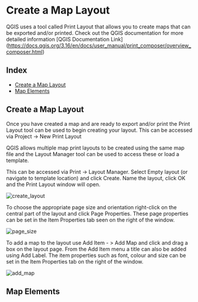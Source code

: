 # Create a Map Layout
		
QGIS uses a tool called Print Layout that allows you to create maps that can be exported and/or printed.
Check out the QGIS documentation for more detailed information [QGIS Documentation Link]
(https://docs.qgis.org/3.16/en/docs/user_manual/print_composer/overview_composer.html)	

## Index
* [Create a Map Layout](#Create-a-Map-Layout)
* [Map Elements](#Map-Elements)
		

## Create a Map Layout

Once you have created a map and are ready to export and/or print the Print Layout tool can be used to begin creating your layout. This can be accessed via Project -> New Print Layout		

QGIS allows multiple map print layouts to be created using the same map file and the Layout Manager tool can be used to access these or load a template. 

This can be accessed via Print -> Layout Manager. Select Empty layout (or navigate to template location) and click Create. Name the layout, click OK and the Print Layout window will open.
	
![create_layout](https://github.com/gecko2019/gis-pantry/blob/master/docs/getting-started-with-QGIS/images/create_layout.gif "Lets make a map!")
  
To choose the appropriate page size and orientation right-click on the central part of the layout and click Page Properties. These page properties can be set in the Item Properties tab seen on the right of the window.

![page_size](https://github.com/gecko2019/gis-pantry/blob/master/docs/getting-started-with-QGIS/images/page_size.gif)

To add a map to the layout use Add Item - > Add Map and click and drag a box on the layout page. From the Add Item menu a title can also be added using Add Label. The item properties such as font, colour and size can be set in the Item Properties tab on the right of the window.

![add_map](https://github.com/gecko2019/gis-pantry/blob/master/docs/getting-started-with-QGIS/images/add_map.gif)

## Map Elements
		

